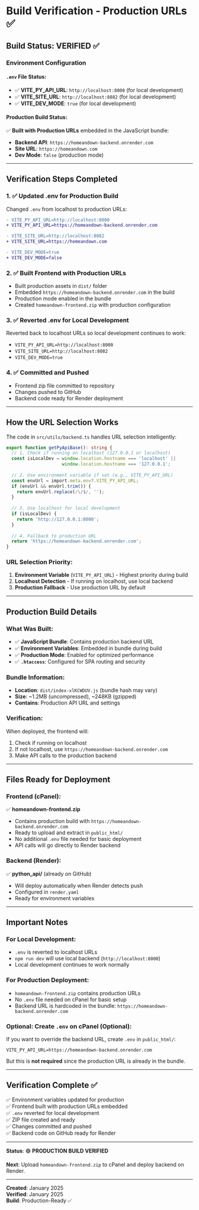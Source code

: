 # Build Verification - Production URLs ✅

## Build Status: VERIFIED ✅

### Environment Configuration

#### `.env` File Status:
- ✅ **VITE_PY_API_URL**: `http://localhost:8000` (for local development)
- ✅ **VITE_SITE_URL**: `http://localhost:8082` (for local development)  
- ✅ **VITE_DEV_MODE**: `true` (for local development)

#### Production Build Status:
✅ **Built with Production URLs** embedded in the JavaScript bundle:
- **Backend API**: `https://homeandown-backend.onrender.com`
- **Site URL**: `https://homeandown.com`
- **Dev Mode**: `false` (production mode)

---

## Verification Steps Completed

### 1. ✅ Updated .env for Production Build
Changed `.env` from localhost to production URLs:
```diff
- VITE_PY_API_URL=http://localhost:8000
+ VITE_PY_API_URL=https://homeandown-backend.onrender.com

- VITE_SITE_URL=http://localhost:8082  
+ VITE_SITE_URL=https://homeandown.com

- VITE_DEV_MODE=true
+ VITE_DEV_MODE=false
```

### 2. ✅ Built Frontend with Production URLs
- Built production assets in `dist/` folder
- Embedded `https://homeandown-backend.onrender.com` in the build
- Production mode enabled in the bundle
- Created `homeandown-frontend.zip` with production configuration

### 3. ✅ Reverted .env for Local Development
Reverted back to localhost URLs so local development continues to work:
- `VITE_PY_API_URL=http://localhost:8000`
- `VITE_SITE_URL=http://localhost:8082`
- `VITE_DEV_MODE=true`

### 4. ✅ Committed and Pushed
- Frontend zip file committed to repository
- Changes pushed to GitHub
- Backend code ready for Render deployment

---

## How the URL Selection Works

The code in `src/utils/backend.ts` handles URL selection intelligently:

```typescript
export function getPyApiBase(): string {
  // 1. Check if running on localhost (127.0.0.1 or localhost)
  const isLocalDev = window.location.hostname === 'localhost' || 
                     window.location.hostname === '127.0.0.1';
  
  // 2. Use environment variable if set (e.g., VITE_PY_API_URL)
  const envUrl = import.meta.env?.VITE_PY_API_URL;
  if (envUrl && envUrl.trim()) {
    return envUrl.replace(/\/$/, '');
  }
  
  // 3. Use localhost for local development
  if (isLocalDev) {
    return 'http://127.0.0.1:8000';
  }
  
  // 4. Fallback to production URL
  return 'https://homeandown-backend.onrender.com';
}
```

### URL Selection Priority:
1. **Environment Variable** (`VITE_PY_API_URL`) - Highest priority during build
2. **Localhost Detection** - If running on localhost, use local backend
3. **Production Fallback** - Use production URL by default

---

## Production Build Details

### What Was Built:
- ✅ **JavaScript Bundle**: Contains production backend URL
- ✅ **Environment Variables**: Embedded in bundle during build
- ✅ **Production Mode**: Enabled for optimized performance
- ✅ **`.htaccess`**: Configured for SPA routing and security

### Bundle Information:
- **Location**: `dist/index-xlKCWDUV.js` (bundle hash may vary)
- **Size**: ~1.2MB (uncompressed), ~248KB (gzipped)
- **Contains**: Production API URL and settings

### Verification:
When deployed, the frontend will:
1. Check if running on localhost
2. If not localhost, use `https://homeandown-backend.onrender.com`
3. Make API calls to the production backend

---

## Files Ready for Deployment

### Frontend (cPanel):
✅ **homeandown-frontend.zip**
- Contains production build with `https://homeandown-backend.onrender.com`
- Ready to upload and extract in `public_html/`
- No additional `.env` file needed for basic deployment
- API calls will go directly to Render backend

### Backend (Render):
✅ **python_api/** (already on GitHub)
- Will deploy automatically when Render detects push
- Configured in `render.yaml`
- Ready for environment variables

---

## Important Notes

### For Local Development:
- `.env` is reverted to localhost URLs
- `npm run dev` will use local backend (`http://localhost:8000`)
- Local development continues to work normally

### For Production Deployment:
- `homeandown-frontend.zip` contains production URLs
- No `.env` file needed on cPanel for basic setup
- Backend URL is hardcoded in the bundle: `https://homeandown-backend.onrender.com`

### Optional: Create `.env` on cPanel (Optional):
If you want to override the backend URL, create `.env` in `public_html/`:
```env
VITE_PY_API_URL=https://homeandown-backend.onrender.com
```

But this is **not required** since the production URL is already in the bundle.

---

## Verification Complete ✅

✅ Environment variables updated for production  
✅ Frontend built with production URLs embedded  
✅ `.env` reverted for local development  
✅ ZIP file created and ready  
✅ Changes committed and pushed  
✅ Backend code on GitHub ready for Render  

---

**Status**: 🟢 **PRODUCTION BUILD VERIFIED**

**Next**: Upload `homeandown-frontend.zip` to cPanel and deploy backend on Render.

---

**Created**: January 2025  
**Verified**: January 2025  
**Build**: Production-Ready ✅

